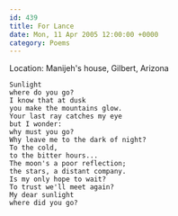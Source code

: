 ```yaml
---
id: 439
title: For Lance
date: Mon, 11 Apr 2005 12:00:00 +0000
category: Poems
---
```


Location: Manijeh's house, Gilbert, Arizona

    Sunlight  
    where do you go?  
    I know that at dusk  
    you make the mountains glow.  
    Your last ray catches my eye  
    but I wonder:  
    why must you go?  
    Why leave me to the dark of night?  
    To the cold,  
    to the bitter hours...  
    The moon's a poor reflection;  
    the stars, a distant company.  
    Is my only hope to wait?  
    To trust we'll meet again?  
    My dear sunlight  
    where did you go?


